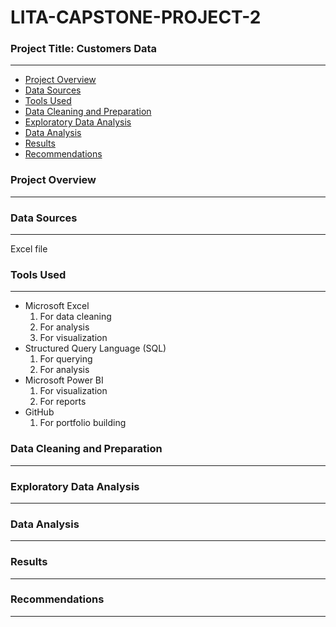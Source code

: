 # LITA-CAPSTONE-PROJECT-2

### Project Title: Customers Data
---

- [Project Overview](#project-overview)
- [Data Sources](#data-sources)
- [Tools Used](#tools-used)
- [Data Cleaning and Preparation](#data-cleaning-and-preparation)
- [Exploratory Data Analysis](#exploratory-data-analysis)
- [Data Analysis](#data-analysis)
- [Results](#results)
- [Recommendations](#recommendations)

### Project Overview 
---

### Data Sources
---
Excel file

### Tools Used
---
- Microsoft Excel
  1. For data cleaning
  2. For analysis
  3. For visualization
- Structured Query Language (SQL)
  1. For querying
  2. For analysis
- Microsoft Power BI
  1. For visualization
  2. For reports
- GitHub
  1. For portfolio building

### Data Cleaning and Preparation 
---

### Exploratory Data Analysis 
---

### Data Analysis 
---

### Results 
---

### Recommendations 
---

